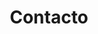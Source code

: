 ---
templateKey: contact-index-page
languageKey: es
title: Contacto
image: /img/banner-contact.jpg
contact:
  name: Nombre
  email: Correo electrónico
  message: Mensaje
  send: Enviar
---